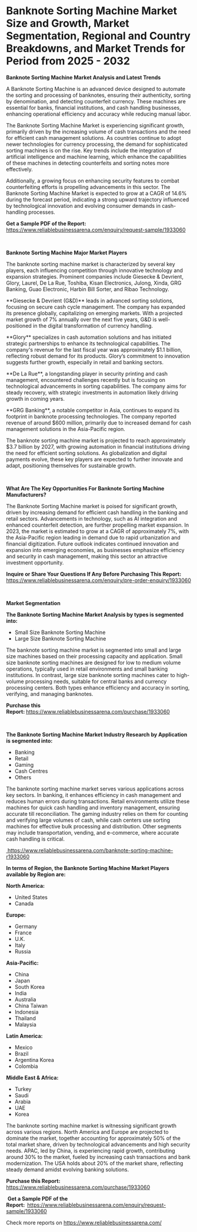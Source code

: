<p><h1>Banknote Sorting Machine Market Size and Growth, Market Segmentation, Regional and Country Breakdowns, and Market Trends for Period from 2025 -  2032</h1></p><p><strong>Banknote Sorting Machine Market Analysis and Latest Trends</strong></p>
<p><p>A Banknote Sorting Machine is an advanced device designed to automate the sorting and processing of banknotes, ensuring their authenticity, sorting by denomination, and detecting counterfeit currency. These machines are essential for banks, financial institutions, and cash handling businesses, enhancing operational efficiency and accuracy while reducing manual labor.</p><p>The Banknote Sorting Machine Market is experiencing significant growth, primarily driven by the increasing volume of cash transactions and the need for efficient cash management solutions. As countries continue to adopt newer technologies for currency processing, the demand for sophisticated sorting machines is on the rise. Key trends include the integration of artificial intelligence and machine learning, which enhance the capabilities of these machines in detecting counterfeits and sorting notes more effectively.</p><p>Additionally, a growing focus on enhancing security features to combat counterfeiting efforts is propelling advancements in this sector. The Banknote Sorting Machine Market is expected to grow at a CAGR of 14.6% during the forecast period, indicating a strong upward trajectory influenced by technological innovation and evolving consumer demands in cash-handling processes.</p></p>
<p><strong>Get a Sample PDF of the Report:&nbsp;</strong> <a href="https://www.reliablebusinessarena.com/enquiry/request-sample/1933060?utm_campaign=2469&utm_medium=2&utm_source=Github&utm_content=ia&utm_term=20022025&utm_id=banknote-sorting-machine">https://www.reliablebusinessarena.com/enquiry/request-sample/1933060</a></p>
<p>&nbsp;</p>
<p><strong>Banknote Sorting Machine Major Market Players</strong></p>
<p><p>The banknote sorting machine market is characterized by several key players, each influencing competition through innovative technology and expansion strategies. Prominent companies include Giesecke & Devrient, Glory, Laurel, De La Rue, Toshiba, Kisan Electronics, Julong, Xinda, GRG Banking, Guao Electronic, Harbin Bill Sorter, and Ribao Technology.</p><p>**Giesecke & Devrient (G&D)** leads in advanced sorting solutions, focusing on secure cash cycle management. The company has expanded its presence globally, capitalizing on emerging markets. With a projected market growth of 7% annually over the next five years, G&D is well-positioned in the digital transformation of currency handling.</p><p>**Glory** specializes in cash automation solutions and has initiated strategic partnerships to enhance its technological capabilities. The company's revenue for the last fiscal year was approximately $1.1 billion, reflecting robust demand for its products. Glory’s commitment to innovation suggests further growth, especially in retail and banking sectors.</p><p>**De La Rue**, a longstanding player in security printing and cash management, encountered challenges recently but is focusing on technological advancements in sorting capabilities. The company aims for steady recovery, with strategic investments in automation likely driving growth in coming years.</p><p>**GRG Banking**, a notable competitor in Asia, continues to expand its footprint in banknote processing technologies. The company reported revenue of around $600 million, primarily due to increased demand for cash management solutions in the Asia-Pacific region.</p><p>The banknote sorting machine market is projected to reach approximately $3.7 billion by 2027, with growing automation in financial institutions driving the need for efficient sorting solutions. As globalization and digital payments evolve, these key players are expected to further innovate and adapt, positioning themselves for sustainable growth.</p></p>
<p>&nbsp;</p>
<p><strong>What Are The Key Opportunities For Banknote Sorting Machine Manufacturers?</strong></p>
<p><p>The Banknote Sorting Machine market is poised for significant growth, driven by increasing demand for efficient cash handling in the banking and retail sectors. Advancements in technology, such as AI integration and enhanced counterfeit detection, are further propelling market expansion. In 2023, the market is estimated to grow at a CAGR of approximately 7%, with the Asia-Pacific region leading in demand due to rapid urbanization and financial digitization. Future outlook indicates continued innovation and expansion into emerging economies, as businesses emphasize efficiency and security in cash management, making this sector an attractive investment opportunity.</p></p>
<p><strong>Inquire or Share Your Questions If Any Before Purchasing This Report:</strong> <a href="https://www.reliablebusinessarena.com/enquiry/pre-order-enquiry/1933060?utm_campaign=2469&utm_medium=2&utm_source=Github&utm_content=ia&utm_term=20022025&utm_id=banknote-sorting-machine">https://www.reliablebusinessarena.com/enquiry/pre-order-enquiry/1933060</a></p>
<p>&nbsp;</p>
<p><strong>Market Segmentation</strong></p>
<p><strong>The Banknote Sorting Machine Market Analysis by types is segmented into:</strong></p>
<p><ul><li>Small Size Banknote Sorting Machine</li><li>Large Size Banknote Sorting Machine</li></ul></p>
<p><p>The banknote sorting machine market is segmented into small and large size machines based on their processing capacity and application. Small size banknote sorting machines are designed for low to medium volume operations, typically used in retail environments and small banking institutions. In contrast, large size banknote sorting machines cater to high-volume processing needs, suitable for central banks and currency processing centers. Both types enhance efficiency and accuracy in sorting, verifying, and managing banknotes.</p></p>
<p><strong>Purchase this Report:&nbsp;</strong><a href="https://www.reliablebusinessarena.com/purchase/1933060?utm_campaign=2469&utm_medium=2&utm_source=Github&utm_content=ia&utm_term=20022025&utm_id=banknote-sorting-machine">https://www.reliablebusinessarena.com/purchase/1933060</a></p>
<p>&nbsp;</p>
<p><strong>The Banknote Sorting Machine Market Industry Research by Application is segmented into:</strong></p>
<p><ul><li>Banking</li><li>Retail</li><li>Gaming</li><li>Cash Centres</li><li>Others</li></ul></p>
<p><p>The banknote sorting machine market serves various applications across key sectors. In banking, it enhances efficiency in cash management and reduces human errors during transactions. Retail environments utilize these machines for quick cash handling and inventory management, ensuring accurate till reconciliation. The gaming industry relies on them for counting and verifying large volumes of cash, while cash centers use sorting machines for effective bulk processing and distribution. Other segments may include transportation, vending, and e-commerce, where accurate cash handling is critical.</p></p>
<p><a href="https://www.reliablebusinessarena.com/banknote-sorting-machine-r1933060?utm_campaign=2469&utm_medium=2&utm_source=Github&utm_content=ia&utm_term=20022025&utm_id=banknote-sorting-machine">&nbsp;https://www.reliablebusinessarena.com/banknote-sorting-machine-r1933060</a></p>
<p><strong>In terms of Region, the Banknote Sorting Machine Market Players available by Region are:</strong></p>
<p>
    <p> <strong> North America: </strong>
        <ul>
            <li>United States</li>
            <li>Canada</li>
        </ul>
        </p> 
    <p> <strong> Europe: </strong>
        <ul>
            <li>Germany</li>
            <li>France</li>
            <li>U.K.</li>
            <li>Italy</li>
            <li>Russia</li>
        </ul>
        </p> 
    <p> <strong> Asia-Pacific: </strong>
        <ul>
            <li>China</li>
            <li>Japan</li>
            <li>South Korea</li>
            <li>India</li>
            <li>Australia</li>
            <li>China Taiwan</li>
            <li>Indonesia</li>
            <li>Thailand</li>
            <li>Malaysia</li>
        </ul>
        </p> 
    <p> <strong> Latin America: </strong>
        <ul>
            <li>Mexico</li>
            <li>Brazil</li>
            <li>Argentina Korea</li>
            <li>Colombia</li>
        </ul>
        </p> 
    <p> <strong> Middle East & Africa: </strong>
        <ul>
            <li>Turkey</li>
            <li>Saudi</li>
            <li>Arabia</li>
            <li>UAE</li>
            <li>Korea</li>
        </ul>
    </p>
    </p>
<p><p>The banknote sorting machine market is witnessing significant growth across various regions. North America and Europe are projected to dominate the market, together accounting for approximately 50% of the total market share, driven by technological advancements and high security needs. APAC, led by China, is experiencing rapid growth, contributing around 30% to the market, fueled by increasing cash transactions and bank modernization. The USA holds about 20% of the market share, reflecting steady demand amidst evolving banking solutions.</p></p>
<p><strong>Purchase this Report: </strong><a href="https://www.reliablebusinessarena.com/purchase/1933060?utm_campaign=2469&utm_medium=2&utm_source=Github&utm_content=ia&utm_term=20022025&utm_id=banknote-sorting-machine">https://www.reliablebusinessarena.com/purchase/1933060</a></p>
<p>&nbsp;<strong>Get a Sample PDF of the Report:&nbsp;&nbsp;</strong><a href="https://www.reliablebusinessarena.com/enquiry/request-sample/1933060?utm_campaign=2469&utm_medium=2&utm_source=Github&utm_content=ia&utm_term=20022025&utm_id=banknote-sorting-machine">https://www.reliablebusinessarena.com/enquiry/request-sample/1933060</a></p>
<p><strong></strong></p>
<p>Check more reports on <a href="https://www.reliablebusinessarena.com/?utm_campaign=2469&utm_medium=2&utm_source=Github&utm_content=ia&utm_term=20022025&utm_id=banknote-sorting-machine">https://www.reliablebusinessarena.com/</a></p>